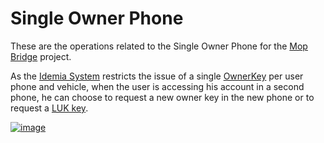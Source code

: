 # Single Owner Phone

These are the operations related to the Single Owner Phone for the [Mop Bridge]() project.

As the [Idemia System]() restricts the issue of a single [OwnerKey]() per user phone and vehicle,
when the user is accessing his account in a second phone, he can choose to request a new owner key 
in the new phone or to request a [LUK key]().

[![image](https://github.com/user-attachments/assets/61df2faf-9ae5-42ff-a46c-a95a2217aa73)](https://app.diagrams.net/#G1IS_lpivxD2TJPAmmkLYQvkzO63cAaMfR#%7B%22pageId%22%3A%22MH9lyLHfuwOQGcFN3T3o%22%7D?book-delta-time-to-review=P60D)
